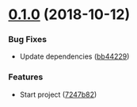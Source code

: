 # [0.1.0](https://github.com/leofavre/memory-game/compare/v0.0.0...v0.1.0) (2018-10-12)


### Bug Fixes

* Update dependencies ([bb44229](https://github.com/leofavre/memory-game/commit/bb44229))


### Features

* Start project ([7247b82](https://github.com/leofavre/memory-game/commit/7247b82))
